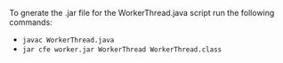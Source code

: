 To gnerate the .jar file for the WorkerThread.java script run the following commands:

* `javac WorkerThread.java` 
* `jar cfe worker.jar WorkerThread WorkerThread.class`